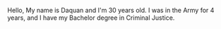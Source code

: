Hello, My name is Daquan and I'm 30 years old. I was in the Army for 4 years, and I have my Bachelor degree in Criminal Justice.
